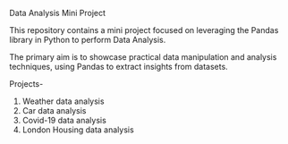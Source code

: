 Data Analysis Mini Project	

This repository contains a mini project focused on leveraging the Pandas library in Python to perform Data Analysis. 

The primary aim is to showcase practical data manipulation and analysis techniques, using Pandas to extract insights from datasets.

Projects-
1. Weather data analysis
2. Car data analysis
3. Covid-19 data analysis
4. London Housing data analysis
   
